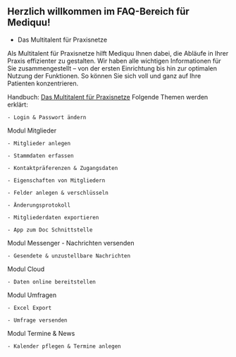 ## Herzlich willkommen im FAQ-Bereich für Mediquu!
- Das Multitalent für Praxisnetze

Als Multitalent für Praxisnetze hilft Mediquu Ihnen dabei, die Abläufe in Ihrer Praxis effizienter zu gestalten. Wir haben alle wichtigen Informationen für Sie zusammengestellt – von der ersten Einrichtung bis hin zur optimalen Nutzung der Funktionen. So können Sie sich voll und ganz auf Ihre Patienten konzentrieren.

Handbuch: [Das Multitalent für Praxisnetze](./Dokumente/Ärztenetz/handbuch_mediquu_netzmanager.pdf)
Folgende Themen werden erklärt:

    - Login & Passwort ändern

Modul Mitglieder

    - Mitglieder anlegen

    - Stammdaten erfassen

    - Kontaktpräferenzen & Zugangsdaten

    - Eigenschaften von Mitgliedern

    - Felder anlegen & verschlüsseln

    - Änderungsprotokoll

    - Mitgliederdaten exportieren

    - App zum Doc Schnittstelle


Modul Messenger
    - Nachrichten versenden

    - Gesendete & unzustellbare Nachrichten


Modul Cloud

    - Daten online bereitstellen


Modul Umfragen

    - Excel Export

    - Umfrage versenden


Modul Termine & News

    - Kalender pflegen & Termine anlegen






